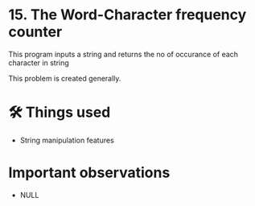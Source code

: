 # 15. The Word-Character frequency counter
This program inputs a string and returns the no of occurance of each character in string

This problem is created generally.

# 🛠 Things used
- String manipulation features


# Important observations
- NULL
